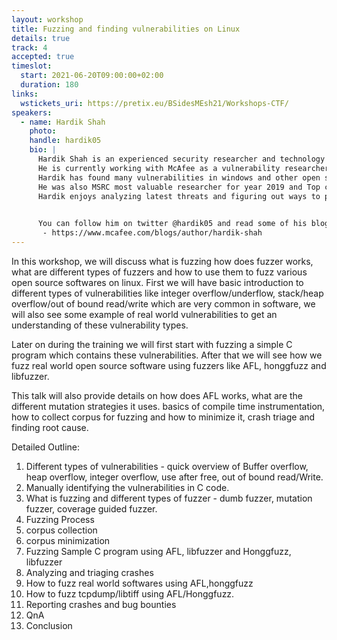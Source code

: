 ```yaml
---
layout: workshop
title: Fuzzing and finding vulnerabilities on Linux
details: true
track: 4
accepted: true
timeslot:
  start: 2021-06-20T09:00:00+02:00
  duration: 180
links:
  wstickets_uri: https://pretix.eu/BSidesMEsh21/Workshops-CTF/
speakers:
  - name: Hardik Shah
    photo: 
    handle: hardik05
    bio: |
      Hardik Shah is an experienced security researcher and technology evangelist.
      He is currently working with McAfee as a vulnerability researcher.
      Hardik has found many vulnerabilities in windows and other open source software.
      He was also MSRC most valuable researcher for year 2019 and Top contributing researcher for Q1 2020.
      Hardik enjoys analyzing latest threats and figuring out ways to protect customers from them.

      
      You can follow him on twitter @hardik05 and read some of his blogs here: 
       - https://www.mcafee.com/blogs/author/hardik-shah
---
```


In this workshop, we will discuss what is fuzzing how does fuzzer works, what are different types of fuzzers and how to use them to fuzz various open source softwares on linux. First we will have basic introduction to different types of vulnerabilities like integer overflow/underflow, stack/heap overflow/out of bound read/write which are very common in software, we will also see some example of real world vulnerabilities to get an understanding of these vulnerability types. 

Later on during the training we will first start with fuzzing a simple C program which contains these vulnerabilities. After that we will see how we fuzz real world open source software using fuzzers like AFL, honggfuzz and libfuzzer. 

This talk will also provide details on how does AFL works, what are the different mutation strategies it uses. basics of compile time instrumentation, how to collect corpus for fuzzing and how to minimize it, crash triage and finding root cause. 

Detailed Outline: 

1. Different types of vulnerabilities - quick overview of Buffer overflow, heap overflow, integer overflow, use after free, out of bound read/Write.
2. Manually identifying the vulnerabilities in C code. 
3. What is fuzzing and different types of fuzzer - dumb fuzzer, mutation fuzzer, coverage guided fuzzer. 
4. Fuzzing Process 
5. corpus collection 
6. corpus minimization 
7. Fuzzing Sample C program using AFL, libfuzzer and Honggfuzz, libfuzzer 
8. Analyzing and triaging crashes 
9. How to fuzz real world softwares using AFL,honggfuzz 
9. How to fuzz tcpdump/libtiff using AFL/Honggfuzz. 
10. Reporting crashes and bug bounties 
12. QnA 
13. Conclusion